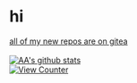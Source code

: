 # hi
<!--[![What I'm doing on Discord](https://gt.bigdumb.gq/api/badge/373833473091436546?color1=000000&textcolor=ffffff&font=Arial&gradient=false&borderradius=15&bordercolor=ffffff&borderwidth=3)](#)-->
[all of my new repos are on gitea](https://git.catvibers.me/aa)\
\
[![AA's github stats](https://github-readme-stats-umber.vercel.app/api?username=aagaming00&show_icons=true&theme=dark)](#)\
[![View Counter](https://komarev.com/ghpvc/?username=AAGaming00)](#)
